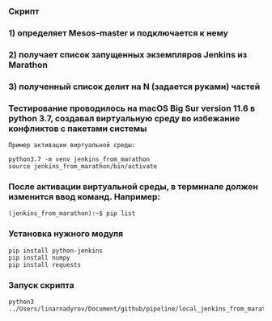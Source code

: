 ### Скрипт
### 1) определяет Mesos-master и подключается к нему
### 2) получает список запущенных экземпляров Jenkins из Marathon
### 3) полученный список делит на N (задается руками) частей

### Тестирование проводилось на macOS Big Sur version 11.6 в python 3.7, создавал виртуальную среду во избежание конфликтов с пакетами системы
```
Пример активации виртуальной среды: 

python3.7 -m venv jenkins_from_marathon
source jenkins_from_marathon/bin/activate
```
### После активации виртуальной среды, в терминале должен изменится ввод команд. Например:
```
(jenkins_from_marathon):~$ pip list
```
### Установка нужного модуля
```
pip install python-jenkins
pip install numpy 
pip install requests
```
### Запуск скрипта
```
python3 ../Users/linarnadyrov/Document/github/pipeline/local_jenkins_from_marathon.py
```
